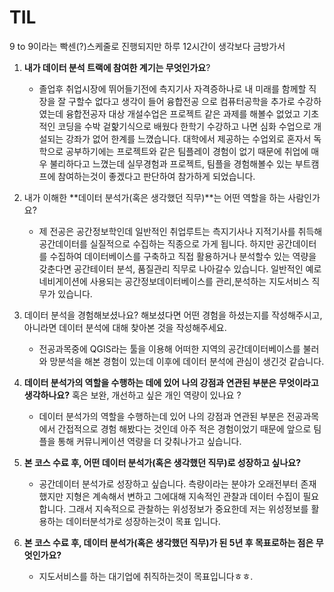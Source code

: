 # TIL 
9 to 9이라는 빡센(?)스케줄로 진행되지만 하루 12시간이 생각보다 금방가서 
1. **내가 데이터 분석 트랙에 참여한 계기는 무엇인가요**?
    - 졸업후 취업시장에 뛰어들기전에 측지기사 자격증하나로 내 미래를 함께할 직장을 잘 구할수 없다고 생각이 들어 융합전공 으로 컴퓨터공학을 추가로 수강하였는데 융합전공자 대상 개설수업은 프로젝트 같은 과제를 해볼수 없었고 기초적인 코딩을 수박 겉핥기식으로 배웠다 한학기 수강하고 나면 심화 수업으로 개설되는 강좌가 없어 한계를 느꼈습니다.
대학에서 제공하는 수업외로 혼자서 독학으로 공부하기에는 프로젝트와 같은 팀플레이 경험이 없기 때문에 취업에 매우 불리하다고 느꼈는데 실무경험과 프로젝트, 팀플을 경험해볼수 있는 부트캠프에 참여하는것이 좋겠다고 판단하여 참가하게 되었습니다.

2. 내가 이해한 **데이터 분석가(혹은 생각했던 직무)**는 어떤 역할을 하는 사람인가요? 
    - 제 전공은 공간정보학인데 일반적인 취업루트는 측지기사나 지적기사를 취득해 공간데이터를 실질적으로 수집하는 직종으로 가게 됩니다. 하지만 공간데이터를 수집하여 데이터베이스를 구축하고 직접 활용하거나 분석할수 있는 역량을 갖춘다면 공간테이터 분석, 품질관리 직무로 나아갈수 있습니다. 일반적인 예로 네비게이션에 사용되는 공간정보데이터베이스를 관리,분석하는 지도서비스 직무가 있습니다.

3. 데이터 분석을 경험해보셨나요? 해보셨다면 어떤 경험을 하셨는지를 작성해주시고,
아니라면 데이터 분석에 대해 찾아본 것을 작성해주세요.
    - 전공과목중에 QGIS라는 툴을 이용해 어떠한 지역의 공간데이터베이스를 불러와 망분석을 해본 경험이 있는데 이후에 데이터 분석에 관심이 생긴것 같습니다.
   
5. **데이터 분석가의 역할을 수행하는 데에 있어 나의 강점과 연관된 부분은 무엇이라고 생각하나요?** 
혹은 보완, 개선하고 싶은 개인 역량이 있나요 ?
    - 데이터 분석가의 역할을 수행하는데 있어 나의 강점과 연관된 부분은 전공과목에서 간접적으로 경험 해봤다는 것인데 아주 적은 경험이었기 때문에 앞으로 팀플을 통해 커뮤니케이션 역량을 더 갖춰나가고 싶습니다.
      
6. **본 코스 수료 후, 어떤 데이터 분석가(혹은 생각했던 직무)로 성장하고 싶나요?**
    - 공간데이터 분석가로 성장하고 싶습니다. 측량이라는 분야가 오래전부터 존재 했지만 지형은 계속해서 변하고 그에대해 지속적인 관찰과 데이터 수집이 필요합니다. 그래서 지속적으로 관찰하는 위성정보가 중요한데 저는 위성정보를 활용하는 데이터분석가로 성장하는것이 목표 입니다.
   
8. **본 코스 수료 후, 데이터 분석가(혹은 생각했던 직무)가 된 5년 후 목표로하는 점은 무엇인가요?**
    - 지도서비스를 하는 대기업에 취직하는것이 목표입니다ㅎㅎ. 
